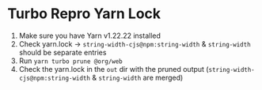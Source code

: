 # Turbo Repro Yarn Lock

1. Make sure you have Yarn v1.22.22 installed
2. Check yarn.lock -> `string-width-cjs@npm:string-width` & `string-width` should be separate entries
3. Run `yarn turbo prune @org/web`
4. Check the yarn.lock in the `out` dir with the pruned output (`string-width-cjs@npm:string-width` & `string-width` are merged)
